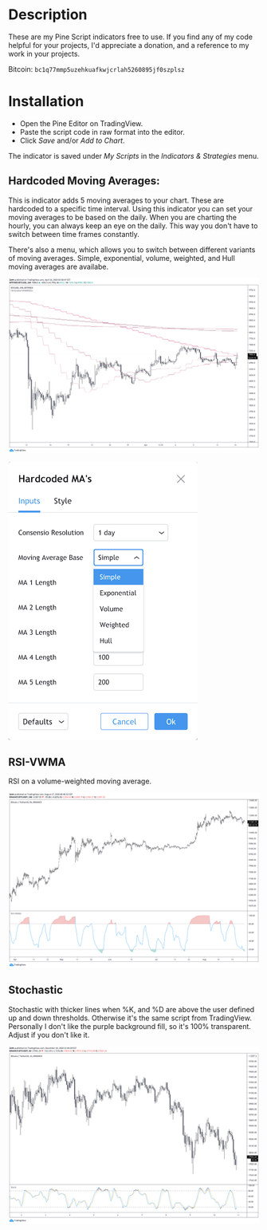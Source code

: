 # Description

These are my Pine Script indicators free to use. If you find any of my code helpful for your projects, I'd appreciate a donation, and a reference to my work in your projects.

Bitcoin: `bc1q77mmp5uzehkuafkwjcrlah5260895jf0szplsz`

# Installation

* Open the Pine Editor on TradingView.
* Paste the script code in raw format into the editor.
* Click *Save* and/or *Add to Chart*.

The indicator is saved under *My Scripts* in the *Indicators & Strategies* menu.

## Hardcoded Moving Averages:

This is indicator adds 5 moving averages to your chart. These are hardcoded to a specific time interval. Using this indicator you can set your moving averages to be based on the daily. When you are charting the hourly, you can always keep an eye on the daily. This way you don't have to switch between time frames constantly.

There's also a menu, which allows you to switch between different variants of moving averages. Simple, exponential, volume, weighted, and Hull moving averages are availabe.

![](images/Hardcoded_Moving_Averages.png)

![](images/Hardcoded_Moving_Averages_Menu.png)

## RSI-VWMA

RSI on a volume-weighted moving average.

![](images/RSI-VWMA.png)

## Stochastic

Stochastic with thicker lines when %K, and %D are above the user defined up and down thresholds. Otherwise it's the same script from TradingView. Personally I don't like the purple background fill, so it's 100% transparent. Adjust if you don't like it.

![](images/Stochastic.png)